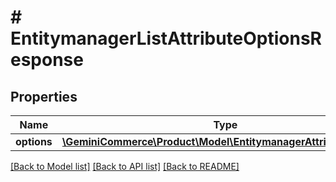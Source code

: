# # EntitymanagerListAttributeOptionsResponse


## Properties 


Name | Type | Description | Notes
------------ | ------------- | ------------- | -------------
**options**| [**\GeminiCommerce\Product\Model\EntitymanagerAttributeOption[]**](EntitymanagerAttributeOption.md) |   | [optional]


[[Back to Model list]](../../README.md#models) [[Back to API list]](../../README.md#endpoints) [[Back to README]](../../README.md)

